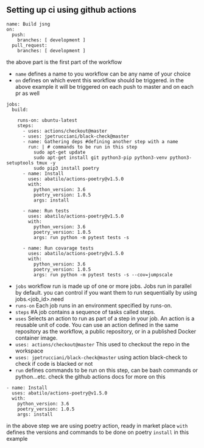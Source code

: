 ## Setting up ci using github actions
```
name: Build jsng 
on:
  push:
    branches: [ development ]
  pull_request:
    branches: [ development ]
```
the above part is the first part of the workflow 
* `name` defines a name to you workflow can be any name of your choice 
* `on` defines on which event this workflow should be triggered. in the above example it will be triggered on each push to master and on each pr as well
```
jobs:
  build:
    
    runs-on: ubuntu-latest
    steps: 
      - uses: actions/checkout@master 
      - uses: jpetrucciani/black-check@master
      - name: Gathering deps #defining another step with a name
        run: | # commands to be run in this step
          sudo apt-get update
          sudo apt-get install git python3-pip python3-venv python3-setuptools tmux -y
          sudo pip3 install poetry 
      - name: Install
        uses: abatilo/actions-poetry@v1.5.0 
        with:
          python_version: 3.6 
          poetry_version: 1.0.5 
          args: install 

      - name: Run tests
        uses: abatilo/actions-poetry@v1.5.0
        with:
          python_version: 3.6
          poetry_version: 1.0.5
          args: run python -m pytest tests -s

      - name: Run covarage tests
        uses: abatilo/actions-poetry@v1.5.0
        with:
          python_version: 3.6
          poetry_version: 1.0.5
          args: run python -m pytest tests -s --cov=jumpscale

```
* `jobs` workflow run is made up of one or more jobs. Jobs run in parallel by default. you can control if you want them to run sequentially by using jobs.<job_id>.need
* `runs-on` Each job runs in an environment specified by runs-on. 
* `steps` #A job contains a sequence of tasks called steps.
* `uses` Selects an action to run as part of a step in your job. An action is a reusable unit of code. You can use an action defined in the same repository as the workflow, a public repository, or in a published Docker container image.
* `uses: actions/checkout@master` This used to checkout the repo in the workspace
* `uses: jpetrucciani/black-check@master` using action black-check to check if code is blacked or not 
* `run` defines commands to be run on this step, can be bash commands or python...etc. check the github actions docs for more on this 
```
- name: Install
  uses: abatilo/actions-poetry@v1.5.0 
  with:
    python_version: 3.6 
    poetry_version: 1.0.5 
    args: install 
```
in the above step we are using poetry action, ready in market place
`with` defines the versions and commands to be done on poetry `install` in this example

